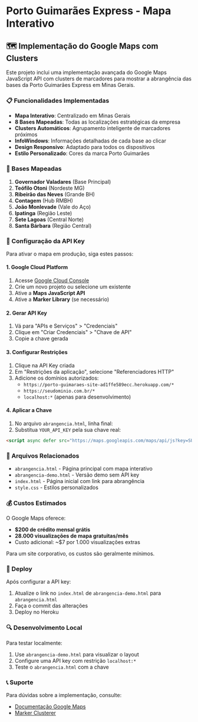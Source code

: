# Porto Guimarães Express - Mapa Interativo

## 🗺️ Implementação do Google Maps com Clusters

Este projeto inclui uma implementação avançada do Google Maps JavaScript API com clusters de marcadores para mostrar a abrangência das bases da Porto Guimarães Express em Minas Gerais.

### 📋 Funcionalidades Implementadas

- **Mapa Interativo**: Centralizado em Minas Gerais
- **8 Bases Mapeadas**: Todas as localizações estratégicas da empresa
- **Clusters Automáticos**: Agrupamento inteligente de marcadores próximos
- **InfoWindows**: Informações detalhadas de cada base ao clicar
- **Design Responsivo**: Adaptado para todos os dispositivos
- **Estilo Personalizado**: Cores da marca Porto Guimarães

### 🏢 Bases Mapeadas

1. **Governador Valadares** (Base Principal)
2. **Teófilo Otoni** (Nordeste MG)
3. **Ribeirão das Neves** (Grande BH)
4. **Contagem** (Hub RMBH)
5. **João Monlevade** (Vale do Aço)
6. **Ipatinga** (Região Leste)
7. **Sete Lagoas** (Central Norte)
8. **Santa Bárbara** (Região Central)

### 🔧 Configuração da API Key

Para ativar o mapa em produção, siga estes passos:

#### 1. Google Cloud Platform
1. Acesse [Google Cloud Console](https://console.cloud.google.com/)
2. Crie um novo projeto ou selecione um existente
3. Ative a **Maps JavaScript API**
4. Ative a **Marker Library** (se necessário)

#### 2. Gerar API Key
1. Vá para "APIs e Serviços" > "Credenciais"
2. Clique em "Criar Credenciais" > "Chave de API"
3. Copie a chave gerada

#### 3. Configurar Restrições
1. Clique na API Key criada
2. Em "Restrições da aplicação", selecione "Referenciadores HTTP"
3. Adicione os domínios autorizados:
   - `https://porto-guimaraes-site-ad1ffe589ecc.herokuapp.com/*`
   - `https://seudominio.com.br/*`
   - `localhost:*` (apenas para desenvolvimento)

#### 4. Aplicar a Chave
1. No arquivo `abrangencia.html`, linha final:
2. Substitua `YOUR_API_KEY` pela sua chave real:
```html
<script async defer src="https://maps.googleapis.com/maps/api/js?key=SUA_CHAVE_AQUI&callback=initMap&libraries=marker"></script>
```

### 📁 Arquivos Relacionados

- `abrangencia.html` - Página principal com mapa interativo
- `abrangencia-demo.html` - Versão demo sem API key
- `index.html` - Página inicial com link para abrangência
- `style.css` - Estilos personalizados

### 💰 Custos Estimados

O Google Maps oferece:
- **$200 de crédito mensal grátis**
- **28.000 visualizações de mapa gratuitas/mês**
- Custo adicional: ~$7 por 1.000 visualizações extras

Para um site corporativo, os custos são geralmente mínimos.

### 🚀 Deploy

Após configurar a API key:

1. Atualize o link no `index.html` de `abrangencia-demo.html` para `abrangencia.html`
2. Faça o commit das alterações
3. Deploy no Heroku

### 🔍 Desenvolvimento Local

Para testar localmente:
1. Use `abrangencia-demo.html` para visualizar o layout
2. Configure uma API key com restrição `localhost:*`
3. Teste o `abrangencia.html` com a chave

### 📞 Suporte

Para dúvidas sobre a implementação, consulte:
- [Documentação Google Maps](https://developers.google.com/maps/documentation/javascript)
- [Marker Clusterer](https://github.com/googlemaps/js-markerclusterer)
